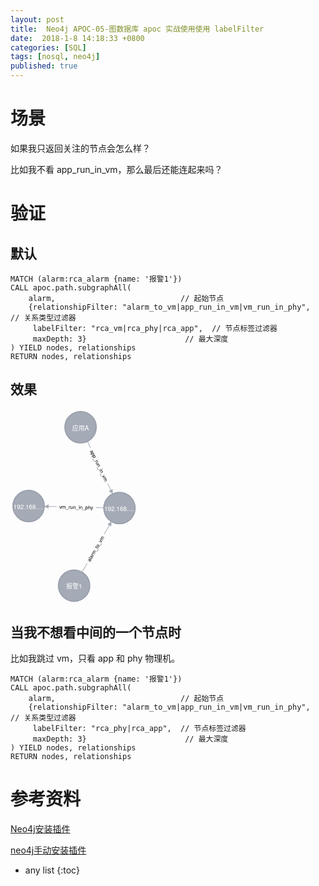 ```yaml
---
layout: post
title:  Neo4j APOC-05-图数据库 apoc 实战使用使用 labelFilter
date:  2018-1-8 14:18:33 +0800
categories: [SQL]
tags: [nosql, neo4j]
published: true
---
```


# 场景

如果我只返回关注的节点会怎么样？

比如我不看 app_run_in_vm，那么最后还能连起来吗？

# 验证

## 默认

```cypher
MATCH (alarm:rca_alarm {name: '报警1'})
CALL apoc.path.subgraphAll(
    alarm,                            // 起始节点
    {relationshipFilter: "alarm_to_vm|app_run_in_vm|vm_run_in_phy",  // 关系类型过滤器
     labelFilter: "rca_vm|rca_phy|rca_app",  // 节点标签过滤器
     maxDepth: 3}                      // 最大深度
) YIELD nodes, relationships
RETURN nodes, relationships
```

## 效果

<svg xmlns="http://www.w3.org/2000/svg" width="203.3294677734375" height="311.43890380859375" viewBox="-71.78457641601562 -156.63681030273438 203.3294677734375 311.43890380859375"><title>Neo4j Graph Visualization</title><desc>Created using Neo4j (http://www.neo4j.com/)</desc><g class="layer relationships"><g class="relationship" transform="translate(29.96246740098568 125.80210061798937) rotate(300.3077488264886)"><path class="b-outline" fill="#A5ABB6" stroke="none" d="M 25 0.5 L 41.22693455179643 0.5 L 41.22693455179643 -0.5 L 25 -0.5 Z M 95.60193455179643 0.5 L 111.82886910359287 0.5 L 111.82886910359287 3.5 L 118.82886910359287 0 L 111.82886910359287 -3.5 L 111.82886910359287 -0.5 L 95.60193455179643 -0.5 Z"/><text text-anchor="middle" pointer-events="none" font-size="8px" fill="#000000" x="68.41443455179643" y="3" font-family="Helvetica Neue, Helvetica, Arial, sans-serif">alarm_to_vm</text></g><g class="relationship" transform="translate(102.54489888323698 1.630710081591064) rotate(181.23773975856585)"><path class="b-outline" fill="#A5ABB6" stroke="none" d="M 25 0.5 L 37.83403987274278 0.5 L 37.83403987274278 -0.5 L 25 -0.5 Z M 100.52935237274278 0.5 L 113.36339224548556 0.5 L 113.36339224548556 3.5 L 120.36339224548556 0 L 113.36339224548556 -3.5 L 113.36339224548556 -0.5 L 100.52935237274278 -0.5 Z"/><text text-anchor="middle" pointer-events="none" font-size="8px" fill="#000000" x="69.18169612274278" y="3" transform="rotate(180 69.18169612274278 0)" font-family="Helvetica Neue, Helvetica, Arial, sans-serif">vm_run_in_phy</text></g><g class="relationship" transform="translate(40.34052926773581 -127.63680598157381) rotate(424.30283755907584)"><path class="b-outline" fill="#A5ABB6" stroke="none" d="M 25 0.5 L 36.69453611931621 0.5 L 36.69453611931621 -0.5 L 25 -0.5 Z M 99.76094236931621 0.5 L 111.45547848863242 0.5 L 111.45547848863242 3.5 L 118.45547848863242 0 L 111.45547848863242 -3.5 L 111.45547848863242 -0.5 L 99.76094236931621 -0.5 Z"/><text text-anchor="middle" pointer-events="none" font-size="8px" fill="#000000" x="68.22773924431621" y="3" font-family="Helvetica Neue, Helvetica, Arial, sans-serif">app_run_in_vm</text></g></g><g class="layer nodes"><g class="node" aria-label="graph-node30" transform="translate(29.96246740098568,125.80210061798937)"><circle class="b-outline" cx="0" cy="0" r="25" fill="#A5ABB6" stroke="#9AA1AC" stroke-width="2px"/><text class="caption" text-anchor="middle" pointer-events="none" x="0" y="5" font-size="10px" fill="#FFFFFF" font-family="Helvetica Neue, Helvetica, Arial, sans-serif"> 报警1</text></g><g class="node" aria-label="graph-node32" transform="translate(102.54489888323698,1.630710081591064)"><circle class="b-outline" cx="0" cy="0" r="25" fill="#A5ABB6" stroke="#9AA1AC" stroke-width="2px"/><text class="caption" text-anchor="middle" pointer-events="none" x="0" y="5" font-size="10px" fill="#FFFFFF" font-family="Helvetica Neue, Helvetica, Arial, sans-serif"> 192.168.…</text></g><g class="node" aria-label="graph-node31" transform="translate(40.34052926773581,-127.63680598157381)"><circle class="b-outline" cx="0" cy="0" r="25" fill="#A5ABB6" stroke="#9AA1AC" stroke-width="2px"/><text class="caption" text-anchor="middle" pointer-events="none" x="0" y="5" font-size="10px" fill="#FFFFFF" font-family="Helvetica Neue, Helvetica, Arial, sans-serif"> 应用A</text></g><g class="node" aria-label="graph-node33" transform="translate(-42.78457603807704,-1.5092778499213793)"><circle class="b-outline" cx="0" cy="0" r="25" fill="#A5ABB6" stroke="#9AA1AC" stroke-width="2px"/><text class="caption" text-anchor="middle" pointer-events="none" x="0" y="5" font-size="10px" fill="#FFFFFF" font-family="Helvetica Neue, Helvetica, Arial, sans-serif"> 192.168.…</text></g></g></svg>


## 当我不想看中间的一个节点时

比如我跳过 vm，只看 app 和 phy 物理机。

```cypher
MATCH (alarm:rca_alarm {name: '报警1'})
CALL apoc.path.subgraphAll(
    alarm,                            // 起始节点
    {relationshipFilter: "alarm_to_vm|app_run_in_vm|vm_run_in_phy",  // 关系类型过滤器
     labelFilter: "rca_phy|rca_app",  // 节点标签过滤器
     maxDepth: 3}                      // 最大深度
) YIELD nodes, relationships
RETURN nodes, relationships
```



# 参考资料

[Neo4j安装插件](https://blog.csdn.net/m0_53573725/article/details/136964980)

[neo4j手动安装插件](https://blog.csdn.net/qq_35897203/article/details/107466850)

* any list
{:toc}



